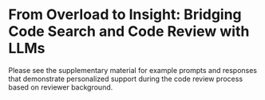 # From Overload to Insight: Bridging Code Search and Code Review with LLMs

Please see the supplementary material for example prompts and responses that demonstrate personalized support during the code review process based on reviewer background.